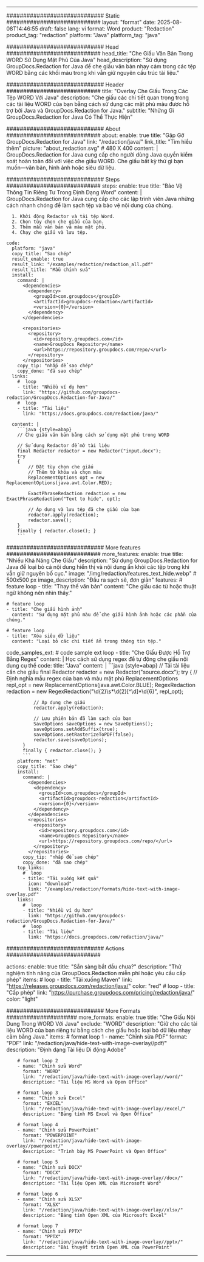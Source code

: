 
---
############################# Static ############################
layout: "format"
date:  2025-08-08T14:46:55
draft: false
lang: vi
format: Word
product: "Redaction"
product_tag: "redaction"
platform: "Java"
platform_tag: "java"

############################# Head ############################
head_title: "Che Giấu Văn Bản Trong WORD Sử Dụng Mặt Phủ Của Java"
head_description: "Sử dụng GroupDocs.Redaction for Java để che giấu văn bản nhạy cảm trong các tệp WORD bằng các khối màu trong khi vẫn giữ nguyên cấu trúc tài liệu."

############################# Header ############################
title: "Overlay Che Giấu Trong Các Tệp WORD Với Java" 
description: "Che giấu các chi tiết quan trọng trong các tài liệu WORD của bạn bằng cách sử dụng các mặt phủ màu được hỗ trợ bởi Java và GroupDocs.Redaction for Java."
subtitle: "Những Gì GroupDocs.Redaction for Java Có Thể Thực Hiện" 

############################# About ############################
about:
    enable: true
    title: "Gặp Gỡ GroupDocs.Redaction for Java"
    link: "/redaction/java/"
    link_title: "Tìm hiểu thêm"
    picture: "about_redaction.svg" # 480 X 400
    content: |
       GroupDocs.Redaction for Java cung cấp cho người dùng Java quyền kiểm soát hoàn toàn đối với việc che giấu WORD. Che giấu bất kỳ thứ gì bạn muốn—văn bản, hình ảnh hoặc siêu dữ liệu.

############################# Steps ############################
steps:
    enable: true
    title: "Bảo Vệ Thông Tin Riêng Tư Trong Định Dạng Word"
    content: |
      GroupDocs.Redaction for Java cung cấp cho các lập trình viên Java những cách nhanh chóng để làm sạch tệp và bảo vệ nội dung của chúng.
      
      1. Khởi động Redactor và tải tệp Word.
      2. Chọn tùy chọn che giấu của bạn.
      3. Thêm mẫu văn bản và màu mặt phủ.
      4. Chạy che giấu và lưu tệp.
   
    code:
      platform: "java"
      copy_title: "Sao chép"
      result_enable: true
      result_link: "/examples/redaction/redaction_all.pdf"
      result_title: "Mẫu chỉnh sửa"
      install:
        command: |
          <dependencies>
            <dependency>
              <groupId>com.groupdocs</groupId>
              <artifactId>groupdocs-redaction</artifactId>
              <version>{0}</version>
            </dependency>
          </dependencies>

          <repositories>
            <repository>
              <id>repository.groupdocs.com</id>
              <name>GroupDocs Repository</name>
              <url>https://repository.groupdocs.com/repo/</url>
            </repository>
          </repositories>
        copy_tip: "nhấp để sao chép"
        copy_done: "đã sao chép"
      links:
        #  loop
        - title: "Nhiều ví dụ hơn"
          link: "https://github.com/groupdocs-redaction/GroupDocs.Redaction-for-Java/"
        #  loop
        - title: "Tài liệu"
          link: "https://docs.groupdocs.com/redaction/java/"
          
      content: |
        ```java {style=abap}
        // Che giấu văn bản bằng cách sử dụng mặt phủ trong WORD

        // Sử dụng Redactor để mở tài liệu
        final Redactor redactor = new Redactor("input.docx");
        try
        {
            // Đặt tùy chọn che giấu
            // Thêm từ khóa và chọn màu
            ReplacementOptions opt = new ReplacementOptions(java.awt.Color.RED);
            
            ExactPhraseRedaction redaction = new ExactPhraseRedaction("Text to hide", opt);

            // Áp dụng và lưu tệp đã che giấu của bạn
            redactor.apply(redaction);
            redactor.save();
        }
        finally { redactor.close(); }
        ```            


############################# More features ############################
more_features:
  enable: true
  title: "Nhiều Khả Năng Che Giấu"
  description: "Sử dụng GroupDocs.Redaction for Java để loại bỏ cả nội dung hiển thị và nội dung ẩn khỏi các tệp trong khi vẫn giữ nguyên bố cục."
  image: "/img/redaction/features_text_hide.webp" # 500x500 px
  image_description: "Đầu ra sạch sẽ, đơn giản"
  features:
    # feature loop
    - title: "Thay thế văn bản"
      content: "Che giấu các từ hoặc thuật ngữ không nên nhìn thấy."

    # feature loop
    - title: "Che giấu hình ảnh"
      content: "Sử dụng mặt phủ màu để che giấu hình ảnh hoặc các phần của chúng."

    # feature loop
    - title: "Xóa siêu dữ liệu"
      content: "Loại bỏ các chi tiết ẩn trong thông tin tệp."
      
  code_samples_ext:
    # code sample ext loop
    - title: "Che Giấu Được Hỗ Trợ Bằng Regex"
      content: |
        Học cách sử dụng regex để tự động che giấu nội dung cụ thể
      code:
        title: "Java"
        content: |
          ```java {style=abap}
          //  Tải tài liệu cần che giấu
          final Redactor redactor = new Redactor("source.docx");
          try
          {
              // Định nghĩa mẫu regex của bạn và màu mặt phủ
              ReplacementOptions repl_opt = new ReplacementOptions(java.awt.Color.BLUE);
              RegexRedaction redaction = new RegexRedaction("\\d{2}\\s*\\d{2}[^\\d]*\\d{6}", repl_opt);
              
              // Áp dụng che giấu
              redactor.apply(redaction);

              // Lưu phiên bản đã làm sạch của bạn
              SaveOptions saveOptions = new SaveOptions();
              saveOptions.setAddSuffix(true);
              saveOptions.setRasterizeToPDF(false);
              redactor.save(saveOptions);
          }
          finally { redactor.close(); }
          ```
        platform: "net"
        copy_title: "Sao chép"
        install:
          command: |
            <dependencies>
              <dependency>
                <groupId>com.groupdocs</groupId>
                <artifactId>groupdocs-redaction</artifactId>
                <version>{0}</version>
              </dependency>
            </dependencies>
            <repositories>
              <repository>
                <id>repository.groupdocs.com</id>
                <name>GroupDocs Repository</name>
                <url>https://repository.groupdocs.com/repo/</url>
              </repository>
            </repositories>
          copy_tip: "nhấp để sao chép"
          copy_done: "đã sao chép"
        top_links:
          #  loop
          - title: "Tải xuống kết quả"
            icon: "download"
            link: "/examples/redaction/formats/hide-text-with-image-overlay.pdf"
        links:
          #  loop
          - title: "Nhiều ví dụ hơn"
            link: "https://github.com/groupdocs-redaction/GroupDocs.Redaction-for-Java/"
          #  loop
          - title: "Tài liệu"
            link: "https://docs.groupdocs.com/redaction/java/"


############################# Actions ############################

actions:
  enable: true
  title: "Sẵn sàng bắt đầu chưa?"
  description: "Thử nghiệm tính năng của GroupDocs.Redaction miễn phí hoặc yêu cầu cấp phép"
  items:
    #  loop
    - title: "Tải xuống Maven"
      link: "https://releases.groupdocs.com/redaction/java/"
      color: "red"
        #  loop
    - title: "Cấp phép"
      link: "https://purchase.groupdocs.com/pricing/redaction/java/"
      color: "light"


############################# More Formats #####################
more_formats:
    enable: true
    title: "Che Giấu Nội Dung Trong WORD Với Java"
    exclude: "WORD"
    description: "Giữ cho các tài liệu WORD của bạn riêng tư bằng cách che giấu hoặc loại bỏ dữ liệu nhạy cảm bằng Java."
    items: 
        # format loop 1
        - name: "Chỉnh sửa PDF"
          format: "PDF"
          link: "/redaction/java/hide-text-with-image-overlay//pdf/"
          description: "Định dạng Tài liệu Di động Adobe"

        # format loop 2
        - name: "Chỉnh sửa Word"
          format: "WORD"
          link: "/redaction/java/hide-text-with-image-overlay//word/"
          description: "Tài liệu MS Word và Open Office"
          
        # format loop 3
        - name: "Chỉnh sửa Excel"
          format: "EXCEL"
          link: "/redaction/java/hide-text-with-image-overlay//excel/"
          description: "Bảng tính MS Excel và Open Office"

        # format loop 4
        - name: "Chỉnh sửa PowerPoint"
          format: "POWERPOINT"
          link: "/redaction/java/hide-text-with-image-overlay//powerpoint/"
          description: "Trình bày MS PowerPoint và Open Office"

        # format loop 5
        - name: "Chỉnh sửa DOCX"
          format: "DOCX"
          link: "/redaction/java/hide-text-with-image-overlay//docx/"
          description: "Tài liệu Open XML của Microsoft Word"
          
        # format loop 6
        - name: "Chỉnh sửa XLSX"
          format: "XLSX"
          link: "/redaction/java/hide-text-with-image-overlay//xlsx/"
          description: "Bảng tính Open XML của Microsoft Excel"
          
        # format loop 7
        - name: "Chỉnh sửa PPTX"
          format: "PPTX"
          link: "/redaction/java/hide-text-with-image-overlay//pptx/"
          description: "Bài thuyết trình Open XML của PowerPoint"


---